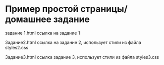 # Пример простой страницы/домашнее задание
<p>задание 1.html ссылка на задание 1</p>
<p>Задание2.html ссылка на задание 2, использует стили из файла styles2.css</p>
<p>Задание3.html ссылка задание 3, использует стили из файла styles3.css</p>